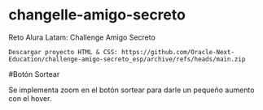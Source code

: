 # changelle-amigo-secreto
Reto Alura Latam: Challenge Amigo Secreto


```Descargar proyecto HTML & CSS: https://github.com/Oracle-Next-Education/challenge-amigo-secreto_esp/archive/refs/heads/main.zip```




#Botón Sortear

Se implementa zoom en el botón sortear para darle un pequeño aumento con el hover.
